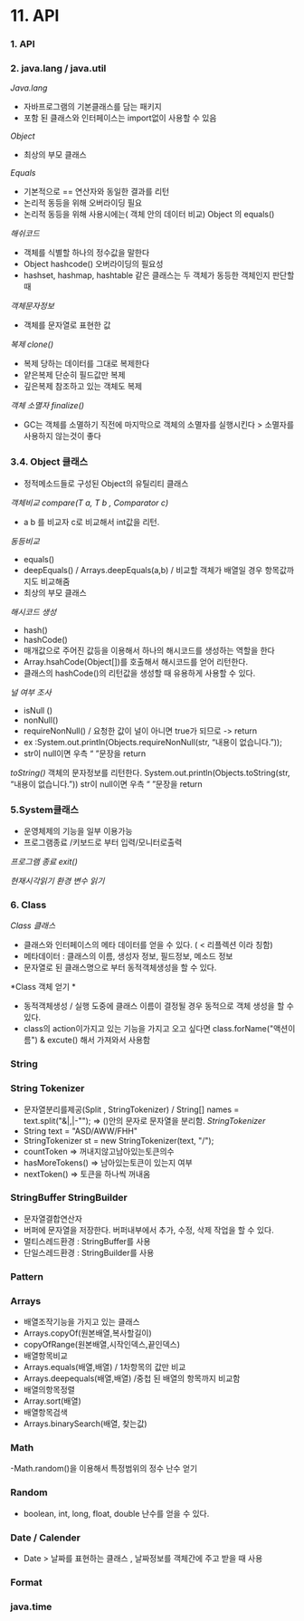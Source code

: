 
# 11. API

### 1. API

### 2. java.lang / java.util
*Java.lang*
 - 자바프로그램의 기본클래스를 담는 패키지
 -  포함 된 클래스와 인터페이스는 import없이 사용할 수 있음
 
*Object*
 - 최상의 부모 클래스 
 
*Equals*
 - 기본적으로 == 연산자와 동일한 결과를 리턴
 - 논리적 동등을 위해 오버라이딩 필요
 - 논리적 동등을 위해 사용시에는( 객체 안의 데이터 비교) Object 의 equals()

*해쉬코드*
 - 객체를 식별할 하나의 정수값을 말한다
 - Object hashcode() 오버라이딩의 필요성
 - hashset, hashmap, hashtable  같은 클래스는 두 객체가 동등한 객체인지 판단할 때

*객체문자정보*
 - 객체를 문자열로 표현한 값

*복제 clone()*
 - 복제 당하는 데이터를 그대로 복제한다
 - 얕은복제 단순히 필드값만 복제
 - 깊은복제 참조하고 있는 객체도 복제

*객체 소멸자 finalize()*
 - GC는 객체를 소멸하기 직전에 마지막으로 객체의 소멸자를 실행시킨다 > 소멸자를 사용하지 않는것이 좋다

### 3.4. Object 클래스

 - 정적메소드들로 구성된 Object의 유틸리티 클래스

*객체비교 compare(T a, T b , Comparator<T> c)*
 -  a b 를 비교자 c로 비교해서 int값을 리턴.  

*동등비교*
- equals()
- deepEquals() / Arrays.deepEquals(a,b) / 비교할 객체가 배열일 경우 항목값까지도 비교해줌
- 최상의 부모 클래스 

*해시코드 생성*
- hash() 
- hashCode()
- 매개값으로 주어진 값등을 이용해서 하나의 해시코드를 생성하는 역할을 한다
- Array.hsahCode(Object[])를 호출해서 해시코드를 얻어 리턴한다.
- 클래스의 hashCode()의 리턴값을 생성할 때 유용하게 사용할 수 있다.

*널 여부 조사*
- isNull () 
- nonNull()
- requireNonNull() / 요청한 값이 널이 아니면 true가 되므로 -> return
- ex :System.out.println(Objects.requireNonNull(str, “내용이 없습니다.”));
- str이 null이면 우측 “ ”문장을 return

*toString()*
객체의 문자정보를 리턴한다.
System.out.println(Objects.toString(str, “내용이 없습니다.”))
str이 null이면 우측 “ ”문장을 return

### 5.System클래스
- 운영체제의 기능을 일부 이용가능
- 프로그램종료 /키보드로 부터 입력/모니터로출력
  
*프로그램 종료 exit()*
 
*현재시각읽기*
*환경 변수 읽기*

### 6. Class
 
*Class 클래스*
- 클래스와 인터페이스의 메타 데이터를 얻을 수 있다. ( < 리플렉션 이라 칭함)
- 메타데이터 : 클래스의 이름, 생성자 정보, 필드정보, 메소드 정보
- 문자열로 된 클래스명으로 부터 동적객체생성을 할 수 있다.

*Class 객체 얻기 *
- 동적객체생성 / 실행 도중에 클래스 이름이 결정될 경우 동적으로 객체 생성을 할 수 있다.
- class의 action이가지고 있는 기능을 가지고 오고 싶다면 class.forName("액션이름")  &  excute() 해서 가져와서 사용함
                                     
### String

### String Tokenizer
- 문자열분리를제공(Split , StringTokenizer) / String[] names = text.split("&|,|-""); => ()안의 문자로 문자열을 분리함.
 *StringTokenizer*
- String text = "ASD/AWW/FHH"
- StringTokenizer st = new StringTokenizer(text, "/"); 
- countToken => 꺼내지않고남아있는토큰의수
- hasMoreTokens() => 남아있는토큰이 있는지 여부
- nextToken() => 토큰을 하나씩 꺼내옴
 

### StringBuffer StringBuilder
- 문자열결합연산자
- 버퍼에 문자열을 저장한다. 버퍼내부에서 추가, 수정, 삭제 작업을 할 수 있다.
- 멀티스레드환경 : StringBuffer를 사용
- 단일스레드환경 : StringBuilder를 사용

### Pattern

### Arrays
- 배열조작기능을 가지고 있는 클래스
- Arrays.copyOf(원본배열,복사할길이) 
- copyOfRange(원본배열,시작인덱스,끝인덱스)
- 배열항목비교
- Arrays.equals(배열,배열) / 1차항목의 값만 비교
- Arrays.deepequals(배열,배열) /중첩 된 배열의 항목까지 비교함
- 배열의항목정렬
- Array.sort(배열) 
- 배열항목검색
- Arrays.binarySearch(배열, 찾는값)

### Math
-Math.random()을 이용해서 특정범위의 정수 난수 얻기
 
### Random
- boolean, int, long, float, double 난수를 얻을 수 있다.
 
### Date /  Calender
- Date > 날짜를 표현하는 클래스  , 날짜정보를 객체간에 주고 받을 때 사용

### Format

### java.time

  
